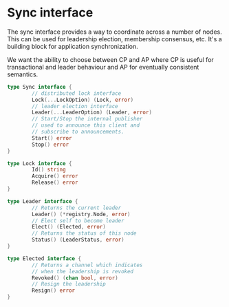 # Sync interface

The sync interface provides a way to coordinate across a number of nodes. This can be used 
for leadership election, membership consensus, etc. It's a building block for application 
synchronization.

We want the ability to choose between CP and AP where CP is useful for transactional and leader 
behaviour and AP for eventually consistent semantics.

```go
type Sync interface {
        // distributed lock interface
        Lock(...LockOption) (Lock, error)
        // leader election interface
        Leader(...LeaderOption) (Leader, error)
        // Start/Stop the internal publisher
        // used to announce this client and
        // subscribe to announcements.
        Start() error
        Stop() error
}

type Lock interface {
        Id() string
        Acquire() error
        Release() error
}

type Leader interface {
        // Returns the current leader
        Leader() (*registry.Node, error)
        // Elect self to become leader
        Elect() (Elected, error)
        // Returns the status of this node
        Status() (LeaderStatus, error)
}

type Elected interface {
        // Returns a channel which indicates
        // when the leadership is revoked
        Revoked() (chan bool, error)
        // Resign the leadership
        Resign() error
}
```
